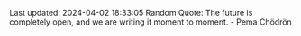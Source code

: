Last updated: 2024-04-02 18:33:05
Random Quote: The future is completely open, and we are writing it moment to moment. - Pema Chödrön